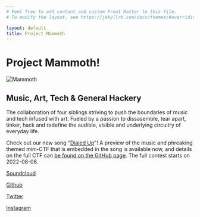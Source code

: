 ```yaml
---
# Feel free to add content and custom Front Matter to this file.
# To modify the layout, see https://jekyllrb.com/docs/themes/#overriding-theme-defaults

layout: default
title: Project Mammoth
---
```


# Project Mammoth!
![Mammoth](https://happyapertures.com/wp-content/uploads/2021/11/pm-logo-no-text.jpg)
## Music, Art, Tech & General Hackery

The collaboration of four siblings striving to push the boundaries of music and tech infused with art. Fueled by a passion to dissasemble, tear apart, tinker, hack and redefine the audible, visible and underlying circuitry of everyday life.    

Check out our new song "[Dialed Up](https://github.com/project-mammoth/dialed-up-ctf/raw/main/Dialed%20Up%20CTF.mp3)"!  A preview of the music and phreaking themed mini-CTF that is embedded in the song is available now, and details on the full CTF can [be found on the GitHub page](https://github.com/project-mammoth/dialed-up-ctf). The full contest starts on 2022-08-06.


[Soundcloud](https://soundcloud.com/projectmammoth)

[Github](https://github.com/project-mammoth)

[Twitter](https://twitter.com/prjctmammoth)

[Instagram](https://www.instagram.com/project_mammoth/)
